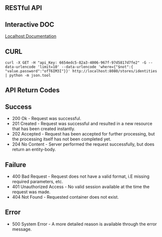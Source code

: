 RESTful API
----

Interactive DOC
---

[Localhost Documentation](https://localhost:8080/doc)

CURL
---

```
curl -X GET -H "api_Key: 6654edc5-82a3-4006-967f-97d5817d7fe2" -G --data-urlencode 'limit=10' --data-urlencode 'where={"$not":{ "value.password":"ofT6IM3I"}}' http://localhost:8080/stores/identities | python -m json.tool
```

API Return Codes
---
Success
--
* 200	Ok - Request was successful.
* 201	Created - Request was successful and resulted in a new resource that has been created instantly.
* 202	Accepted - Request has been accepted for further processing, but the processing itself has not been completed yet.
* 204	No Content - Server performed the request successfully, but does return an entity-body.

Failure
--
* 400	Bad Request - Request does not have a valid format, i.E missing required parameters, etc.
* 401	Unauthorized Access - No valid session available at the time the request was made.
* 404	Not Found - Requested container does not exist.

Error
--
* 500	System Error - A more detailed reason is available through the error message.
